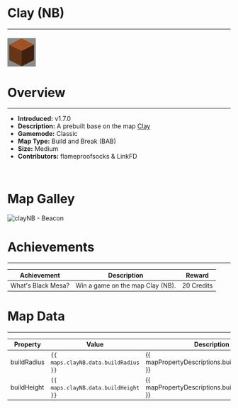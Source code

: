 <!-- replace _map_ with the actual map name -->
<!-- change gamemode type for the Map data description  -->
# Clay (NB)

***

#### ![clayNBicon](../assets/maps/clayNB/clayNB-icon.jpg)

# Overview
***
- **Introduced:** v1.7.0
- **Description:** A prebuilt base on the map [Clay](Clay)
- **Gamemode:** Classic
- **Map Type:** Build and Break (BAB)
- **Size:** Medium
- **Contributors:** flameproofsocks & LinkFD

<br />  

# Map Galley
![clayNB - Beacon](../assets/maps/clayNB/ '')

# Achievements
***

| Achievement | Description | Reward |
| ----- | ----- | ------ |
| What's Black Mesa? | Win a game on the map Clay (NB). | 20 Credits |



# Map Data
***

| Property | Value | Description |
| ----------- | ----------- | ------ |
| buildRadius |`{{ maps.clayNB.data.buildRadius }}`| {{ mapPropertyDescriptions.buildRadius.classic }} |
| buildHeight |`{{ maps.clayNB.data.buildHeight }}`| {{ mapPropertyDescriptions.buildHeight.classic }} |